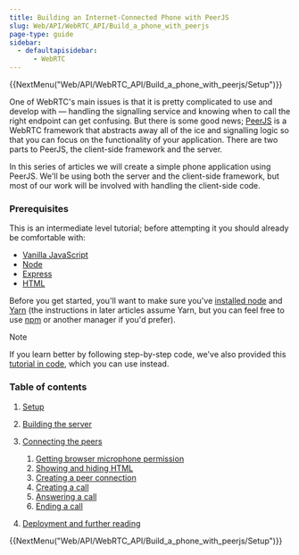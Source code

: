 ```yaml
---
title: Building an Internet-Connected Phone with PeerJS
slug: Web/API/WebRTC_API/Build_a_phone_with_peerjs
page-type: guide
sidebar:
  - defaultapisidebar:
      - WebRTC
---
```


{{NextMenu("Web/API/WebRTC_API/Build_a_phone_with_peerjs/Setup")}}

One of WebRTC's main issues is that it is pretty complicated to use and develop with — handling the signalling service and knowing when to call the right endpoint can get confusing. But there is some good news; [PeerJS](https://peerjs.com/) is a WebRTC framework that abstracts away all of the ice and signalling logic so that you can focus on the functionality of your application. There are two parts to PeerJS, the client-side framework and the server.

In this series of articles we will create a simple phone application using PeerJS. We'll be using both the server and the client-side framework, but most of our work will be involved with handling the client-side code.

### Prerequisites

This is an intermediate level tutorial; before attempting it you should already be comfortable with:

- [Vanilla JavaScript](/en-US/docs/Web/JavaScript)
- [Node](https://nodejs.org/en)
- [Express](/en-US/docs/Learn_web_development/Extensions/Server-side/Express_Nodejs)
- [HTML](/en-US/docs/Web/HTML)

Before you get started, you'll want to make sure you've [installed node](https://nodejs.org/en/download) and [Yarn](https://classic.yarnpkg.com/en/docs/install) (the instructions in later articles assume Yarn, but you can feel free to use [npm](https://docs.npmjs.com/getting-started/) or another manager if you'd prefer).

> [!NOTE]
> If you learn better by following step-by-step code, we've also provided this [tutorial in code](https://github.com/SamsungInternet/WebPhone/tree/master/tutorial), which you can use instead.

### Table of contents

1. [Setup](/en-US/docs/Web/API/WebRTC_API/Build_a_phone_with_peerjs/Setup)
2. [Building the server](/en-US/docs/Web/API/WebRTC_API/Build_a_phone_with_peerjs/Build_the_server)
3. [Connecting the peers](/en-US/docs/Web/API/WebRTC_API/Build_a_phone_with_peerjs/Connect_peers)
   1. [Getting browser microphone permission](/en-US/docs/Web/API/WebRTC_API/Build_a_phone_with_peerjs/Connect_peers/Get_microphone_permission)
   2. [Showing and hiding HTML](/en-US/docs/Web/API/WebRTC_API/Build_a_phone_with_peerjs/Connect_peers/Show_hide_html)
   3. [Creating a peer connection](/en-US/docs/Web/API/WebRTC_API/Build_a_phone_with_peerjs/Connect_peers/Create_a_peer_connection)
   4. [Creating a call](/en-US/docs/Web/API/WebRTC_API/Build_a_phone_with_peerjs/Connect_peers/Creating_a_call)
   5. [Answering a call](/en-US/docs/Web/API/WebRTC_API/Build_a_phone_with_peerjs/Connect_peers/Answer_a_call)
   6. [Ending a call](/en-US/docs/Web/API/WebRTC_API/Build_a_phone_with_peerjs/Connect_peers/End_a_call)

4. [Deployment and further reading](/en-US/docs/Web/API/WebRTC_API/Build_a_phone_with_peerjs/Deployment_and_further_reading)

{{NextMenu("Web/API/WebRTC_API/Build_a_phone_with_peerjs/Setup")}}
